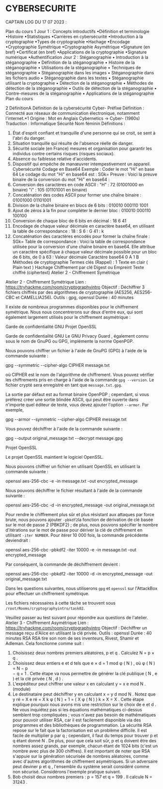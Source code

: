 # CYBERSECURITE

CAPTAIN LOG DU 17 07 2023 :

Plan du cours
1
Jour 1 : Concepts introductifs
•Définition et terminologie
•Histoire
•Statistiques
•Carrières en cybersécurité
•Introduction à la cryptographie
•Types de cryptographie
•Hachage
•Encodage
•Cryptographie Symétrique
•Cryptographie Asymétrique
•Signature (en bref)
•Certificat (en bref)
•Applications de la cryptographie
•Signature numérique
•Authentification
Jour 2 : Stéganographie
• Introduction à la stéganographie
• Définition de la stéganographie
• Histoire de la stéganographie
• Utilisations de la stéganographie
• Techniques de stéganographie
• Stéganographie dans les images
• Stéganographie dans les fichiers audio
• Stéganographie dans les textes
• Stéganographie utilisant la cryptographie
• Détection de la stéganographie
• Méthodes de détection de la stéganographie
• Outils de détection de la stéganographie
• Contre-mesures de la stéganographie
• Applications de la stéganographie
Plan du cours

2
DéfinitionA
Définition de la cybersécurité
Cyber-
Préfixe
Définition :
Connecté aux réseaux de communication
électronique, notamment l'internet.*1
Origine :
Mot en Anglais
Cybernetics → Cyber- (1960s)
Traduction :
Informatique
Sécurité
Nom féminin
Définitions :
1. État d'esprit confiant et tranquille d'une personne qui se
croit, se sent à l'abri du danger.
2. Situation tranquille qui résulte de l'absence réelle de
danger.
3. Sécurité sociale (en France) mesures et organisation pour
garantir les individus contre certains risques (risques
sociaux).
4. Absence ou faiblesse relative d'accidents.
5. Dispositif qui empêche de manœuvrer intempestivement
un appareil.
Cybersécurité
Codage en Base64
Exemple : Coder le mot "Hi" en base 64
Le codage du mot "Hi" en base64 est : SGk=
Preuve :
Voici la preuve binaire de la conversion du mot "Hi" en base64 :
1. Conversion des caractères en code ASCII :
"H" : 72 (01001000 en binaire)
"i" : 105 (01101001 en binaire)
2. Concaténation des codes ASCII pour former une chaîne binaire :
01001000 01101001
3. Division de la chaîne binaire en blocs de 6 bits :
010010 000110 1001
4. Ajout de zéros à la fin pour compléter le dernier bloc :
010010 000110 100100
5. Conversion de chaque bloc de 6 bits en décimal :
18 6 41
6. Encodage de chaque valeur décimale en caractère base64, en utilisant la table de
correspondance :
18 : S
6 : G
41 : k
7. Concaténation des caractères encodés pour former la chaîne finale :
SGk=
Table de correspondance :
Voici la table de correspondance utilisée pour la conversion d'une chaîne binaire en
base64. Elle attribue un caractère spécifique à chaque valeur décimale possible pour un
bloc de 6 bits, de 0 à 63 :
Valeur décimale Caractère base64
0 A
1 B
Méthodes de cryptographie
Termes clés (Rappel) :
1
Texte en clair
( Plain text )
Hachage
Chiffrement par clé
Digest ou Empreint
Texte chiffré (ciphertext)
Atelier 2 - Chiffrement Symétrique

Atelier 2 - Chiffrement Symétrique
Lien : https://tryhackme.com/room/cryptographyintro
Objectif : Déchiffrer 3 fichiers chiffrés par des algorithmes de cryptographie (AES256, AES256-CBC et CAMELLIA256).
Outils : gpg, openssl
Durée : 40 minutes


Il existe de nombreux programmes disponibles pour le chiffrement symétrique. Nous nous concentrerons sur deux d'entre eux, qui sont également largement utilisés pour le chiffrement asymétrique :

Garde de confidentialité GNU
Projet OpenSSL


Garde de confidentialité GNU
Le GNU Privacy Guard , également connu sous le nom de GnuPG ou GPG, implémente la norme OpenPGP.



Nous pouvons chiffrer un fichier à l'aide de GnuPG (GPG) à l'aide de la commande suivante :



gpg --symmetric --cipher-algo CIPHER message.txt


où CIPHER est le nom de l'algorithme de chiffrement. Vous pouvez vérifier les chiffrements pris en charge à l'aide de la commande `gpg --version`. Le fichier crypté sera enregistré en tant que `message.txt.gpg`.



La sortie par défaut est au format binaire OpenPGP ; cependant, si vous préférez créer une sortie blindée ASCII, qui peut être ouverte dans n'importe quel éditeur de texte, vous devez ajouter l'option `--armor`. Par exemple,



gpg --armor --symmetric --cipher-algo CIPHER message.txt


Vous pouvez déchiffrer à l'aide de la commande suivante :



gpg --output original_message.txt --decrypt message.gpg


Projet OpenSSL


Le projet OpenSSL maintient le logiciel OpenSSL.



Nous pouvons chiffrer un fichier en utilisant OpenSSL en utilisant la commande suivante :



openssl aes-256-cbc -e -in message.txt -out encrypted_message


Nous pouvons déchiffrer le fichier résultant à l'aide de la commande suivante :



openssl aes-256-cbc -d -in encrypted_message -out original_message.txt


Pour rendre le chiffrement plus sûr et plus résistant aux attaques par force brute, nous pouvons ajouter `-pbkdf2`la fonction de dérivation de clé basée sur le mot de passe 2 (PBKDF2) ; de plus, nous pouvons spécifier le nombre d'itérations sur le mot de passe pour dériver la clé de chiffrement en utilisant `-iter NUMBER`. Pour itérer 10 000 fois, la commande précédente deviendrait :



openssl aes-256-cbc -pbkdf2 -iter 10000 -e -in message.txt -out encrypted_message


Par conséquent, la commande de déchiffrement devient :



openssl aes-256-cbc -pbkdf2 -iter 10000 -d -in encrypted_message -out original_message.txt


Dans les questions suivantes, nous utiliserons `gpg` et `openssl` sur l'AttackBox pour effectuer un chiffrement symétrique.



Les fichiers nécessaires à cette tâche se trouvent sous `/root/Rooms/cryptographyintro/task02`. 



Veuillez passer au test suivant pour répondre aux questions de l'atelier.
Atelier 3 - Chiffrement Asymétrique
Lien :  https://tryhackme.com/room/cryptographyintro
Objectif : Déchiffrer un message reçu d'Alice en utilisant la clé privée.
Outils : openssl
Durée : 40 minutes
RSA
RSA tire son nom de ses inventeurs, Rivest, Shamir et Adleman. Cela fonctionne comme
suit :
1. Choisissez deux nombres premiers aléatoires, p et q . Calculez N  =  p  ×  q .
2. Choisissez deux entiers e et d tels que e  ×  d  = 1 mod φ ( N ) , où φ ( N ) =  N  −  p  
−  q  + 1 . Cette étape va nous permettre de générer la clé publique ( N , e ) et la clé
privée ( N , d ) .
3. L'expéditeur peut chiffrer une valeur x en calculant y  =  x e mod N . (module)
4. Le destinataire peut déchiffrer y en calculant x  =  y d mod N . Notez que y ré  =  X e ré
 =  X k φ ( N ) + 1
 = ( X φ ( N )
) k  ×  X  =  X . Cette étape explique pourquoi nous avons
mis une restriction sur le choix de e et d .
Ne vous inquiétez pas si les équations mathématiques ci-dessus semblent trop
compliquées ; vous n'avez pas besoin de mathématiques pour pouvoir utiliser RSA, car il
est facilement disponible via des programmes et des bibliothèques de programmation.
La sécurité RSA repose sur le fait que la factorisation est un problème difficile. Il est facile
de multiplier p par q ; cependant, il faut du temps pour trouver p et q étant donné N . De
plus, pour que cela soit sûr, p et q doivent être des nombres assez grands, par exemple,
chacun étant de 1024 bits (c'est un nombre avec plus de 300 chiffres). Il est important de
noter que RSA s'appuie sur la génération sécurisée de nombres aléatoires, comme avec
d'autres algorithmes de chiffrement asymétriques. Si un adversaire peut deviner p et q ,
l'ensemble du système serait considéré comme non sécurisé.
Considérons l'exemple pratique suivant.
1. Bob choisit deux nombres premiers : p  = 157 et q  = 199 . Il calcule N  = 31243 .
